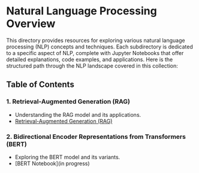 # Natural Language Processing Overview

This directory provides resources for exploring various natural language processing (NLP) concepts and techniques. Each subdirectory is dedicated to a specific aspect of NLP, complete with Jupyter Notebooks that offer detailed explanations, code examples, and applications. Here is the structured path through the NLP landscape covered in this collection:

## Table of Contents

### 1. **Retrieval-Augmented Generation (RAG)**
   - Understanding the RAG model and its applications.
   - [Retrieval-Augmented Generation (RAG)](./retrieval_augmented_generation_rag.ipynb)

### 2. **Bidirectional Encoder Representations from Transformers (BERT)**
   - Exploring the BERT model and its variants.
   - [BERT Notebook](in progress)


